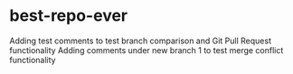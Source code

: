 # best-repo-ever

Adding test comments to test branch comparison and Git Pull Request functionality
Adding comments under new branch 1 to test merge conflict functionality
